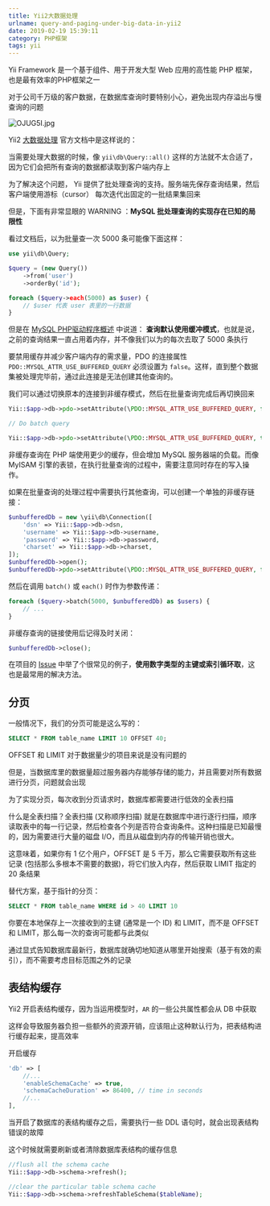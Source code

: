 ```yaml
---
title: Yii2大数据处理
urlname: query-and-paging-under-big-data-in-yii2
date: 2019-02-19 15:39:11
category: PHP框架
tags: yii
---
```


Yii Framework 是一个基于组件、用于开发大型 Web 应用的高性能 PHP 框架，也是最有效率的PHP框架之一

对于公司千万级的客户数据，在数据库查询时要特别小心，避免出现内存溢出与慢查询的问题

![OJUG5I.jpg](https://ooo.0x0.ooo/2024/05/11/OJUG5I.jpg)

<!-- more -->

Yii2 [大数据处理](https://www.yiiframework.com/doc/guide/2.0/en/db-query-builder#batch-query) 官方文档中是这样说的：

当需要处理大数据的时候，像 `yii\db\Query::all()` 这样的方法就不太合适了， 因为它们会把所有查询的数据都读取到客户端内存上

为了解决这个问题， Yii 提供了批处理查询的支持。服务端先保存查询结果，然后客户端使用游标（cursor） 每次迭代出固定的一批结果集回来

但是，下面有非常显眼的 WARNING ：**MySQL 批处理查询的实现存在已知的局限性**

看过文档后，以为批量查一次 5000 条可能像下面这样：

```php
use yii\db\Query;

$query = (new Query())
    ->from('user')
    ->orderBy('id');

foreach ($query->each(5000) as $user) {
    // $user 代表 user 表里的一行数据
}
```

但是在 [MySQL PHP驱动程序概述](https://secure.php.net/manual/en/mysqlinfo.concepts.buffering.php) 中说道： **查询默认使用缓冲模式**，也就是说，之前的查询结果一直占用着内存，并不像我们以为的每次去取了 5000 条执行

要禁用缓存并减少客户端内存的需求量，PDO 的连接属性 `PDO::MYSQL_ATTR_USE_BUFFERED_QUERY` 必须设置为 `false`。这样，直到整个数据集被处理完毕前，通过此连接是无法创建其他查询的。

我们可以通过切换原本的连接到非缓存模式，然后在批量查询完成后再切换回来

```php
Yii::$app->db->pdo->setAttribute(\PDO::MYSQL_ATTR_USE_BUFFERED_QUERY, false);

// Do batch query

Yii::$app->db->pdo->setAttribute(\PDO::MYSQL_ATTR_USE_BUFFERED_QUERY, true);
```

非缓存查询在 PHP 端使用更少的缓存，但会增加 MySQL 服务器端的负载。而像 MyISAM 引擎的表锁，在执行批量查询的过程中，需要注意同时存在的写入操作。

如果在批量查询的处理过程中需要执行其他查询，可以创建一个单独的非缓存链接：

```php
$unbufferedDb = new \yii\db\Connection([
    'dsn' => Yii::$app->db->dsn,
    'username' => Yii::$app->db->username,
    'password' => Yii::$app->db->password,
    'charset' => Yii::$app->db->charset,
]);
$unbufferedDb->open();
$unbufferedDb->pdo->setAttribute(\PDO::MYSQL_ATTR_USE_BUFFERED_QUERY, false);
```

然后在调用 `batch()` 或 `each()` 时作为参数传递：

```php
foreach ($query->batch(5000, $unbufferedDb) as $users) {
    // ...
}
```

非缓存查询的链接使用后记得及时关闭：

```php
$unbufferedDb->close();
```

在项目的 [Issue](https://github.com/yiisoft/yii2/issues/8420#issuecomment-296109257) 中举了个很常见的例子，**使用数字类型的主键或索引循环取**，这也是最常用的解决方法。

## 分页

一般情况下，我们的分页可能是这么写的：

```sql
SELECT * FROM table_name LIMIT 10 OFFSET 40;
```

OFFSET 和 LIMIT 对于数据量少的项目来说是没有问题的

但是，当数据库里的数据量超过服务器内存能够存储的能力，并且需要对所有数据进行分页，问题就会出现

为了实现分页，每次收到分页请求时，数据库都需要进行低效的全表扫描

什么是全表扫描？全表扫描 (又称顺序扫描) 就是在数据库中进行逐行扫描，顺序读取表中的每一行记录，然后检查各个列是否符合查询条件。这种扫描是已知最慢的，因为需要进行大量的磁盘 I/O，而且从磁盘到内存的传输开销也很大。

这意味着，如果你有 1 亿个用户，OFFSET 是 5 千万，那么它需要获取所有这些记录 (包括那么多根本不需要的数据)，将它们放入内存，然后获取 LIMIT 指定的 20 条结果

替代方案，基于指针的分页：

```sql
SELECT * FROM table_name WHERE id > 40 LIMIT 10
```

你要在本地保存上一次接收到的主键 (通常是一个 ID) 和 LIMIT，而不是 OFFSET 和 LIMIT，那么每一次的查询可能都与此类似

通过显式告知数据库最新行，数据库就确切地知道从哪里开始搜索（基于有效的索引），而不需要考虑目标范围之外的记录

## 表结构缓存

Yii2 开启表结构缓存，因为当运用模型时，`AR` 的一些公共属性都会从 DB 中获取

这样会导致服务器负担一些额外的资源开销，应该阻止这种默认行为，把表结构进行缓存起来，提高效率

开启缓存

```php
'db' => [
    //...
    'enableSchemaCache' => true,
    'schemaCacheDuration' => 86400, // time in seconds
    //...
],
```

当开启了数据库的表结构缓存之后，需要执行一些 DDL 语句时，就会出现表结构错误的故障

这个时候就需要刷新或者清除数据库表结构的缓存信息

```php
//flush all the schema cache
Yii::$app->db->schema->refresh();

//clear the particular table schema cache
Yii::$app->db->schema->refreshTableSchema($tableName);
```

